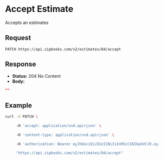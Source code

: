 # Accept Estimate

Accepts an estimates

## Request

`PATCH https://api.zipbooks.com/v2/estimates/84/accept`

## Response

- **Status:** 204 No Content
- **Body:**

```json
""
```

## Example

```bash
curl -X PATCH \
     
     -H 'accept: application/vnd.api+json' \
     
     -H 'content-type: application/vnd.api+json' \
     
     -H 'authorization: Bearer eyJhbGciOiJIUzI1NiIsInR5cCI6IkpXVCJ9.eyJjYWxsZXIiOm51bGwsInN1YiI6IjE2NjMiLCJpc3MiOiJodHRwczpcL1wvYXBwLnppcGJvb2tzLmNvbVwvdjJcL2F1dGhcL2xvZ2luIiwiaWF0IjoxNTY3NTMzMzIxLCJleHAiOjE1ODMwODUzMjEsIm5iZiI6MTU2NzUzMzMyMSwianRpIjoiZDY0MDk4MWYtNTIzYy00NTY2LTgwODYtNTZkYTdmYmUyZWEzIiwic3RlYWx0aCI6ImZhbHNlIiwiYWNjb3VudF9pZCI6MjA1MiwidXBkYXRlZF9hdCI6IjIwMTktMDktMDMgMTc6NTU6MjBaIn0.E6gHu42DLw3Gum_uw3GhD93B0QDMwjQS1EAzw_PW3FM' \
     
     "https://api.zipbooks.com/v2/estimates/84/accept"
```
